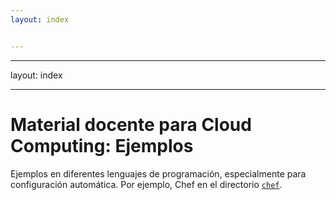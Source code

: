 ```yaml
---
layout: index


---
```

---
layout: index


---
Material docente para Cloud Computing: Ejemplos
==

Ejemplos en diferentes lenguajes de programación, especialmente para configuración automática. Por ejemplo, Chef en el directorio [`chef`](chef/).
